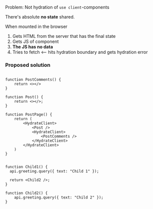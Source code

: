 Problem: Not hydration of `use client`-components

There's absolute **no state** shared.

When mounted in the browser

1. Gets HTML from the server that has the final state
2. Gets JS of component
3. **The JS has no data**
4. Tries to fetch <-- hits hydration boundary and gets hydration error

### Proposed solution

```tsx

function PostComments() {
    return <></>
}

function Post() {
    return <></>;
}

function PostPage() {
    return (
        <HydrateClient>
            <Post />
            <HydrateClient>
                <PostComments />
            </HydrateClient>
        </HydrateClient>
    )
}


function Child1() {
  api.greeting.query({ text: "Child 1" });

  return <Child2 />;
}

function Child2() {
    api.greeting.query({ text: "Child 2" });
}



```

